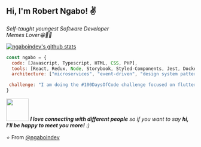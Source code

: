 <h2> Hi, I'm Robert Ngabo! ✌</h2>

<p><em>Self-taught youngest Software Developer </br>Memes Lover😁🤷‍♂️ 
</em></p>

[![ngaboindev's github stats](https://github-readme-stats.vercel.app/api?username=ngaboindev&theme=blueberry&show_icons=true)](https://github.com/anuraghazra/github-readme-stats)

```javascript
const ngabo = {
  code: [Javascript, Typescript, HTML, CSS, PHP],
  tools: [React, Redux, Node, Storybook, Styled-Components, Jest, Docker],
  architecture: ["microservices", "event-driven", "design system pattern","single page application"],

 challenge: "I am doing the #100DaysOfCode challenge focused on flutter"
}
```

<img src="https://media.giphy.com/media/LnQjpWaON8nhr21vNW/giphy.gif" width="60"> <em><b>I love connecting with different people</b> so if you want to say <b>hi, I'll be happy to meet you more!</b> :)</em>

⭐️ From [@ngaboindev](https://github.com/ngaboindev)

